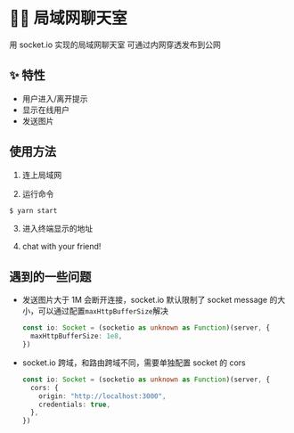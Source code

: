 # 👨‍🚀 局域网聊天室

用 socket.io 实现的局域网聊天室 可通过内网穿透发布到公网

## ✨ 特性

- 用户进入/离开提示
- 显示在线用户
- 发送图片

## 使用方法

1. 连上局域网

2. 运行命令

```bash
$ yarn start
```

3. 进入终端显示的地址

4. chat with your friend!

## 遇到的一些问题

- 发送图片大于 1M 会断开连接，socket.io 默认限制了 socket message 的大小，可以通过配置`maxHttpBufferSize`解决
  ```typescript
  const io: Socket = (socketio as unknown as Function)(server, {
    maxHttpBufferSize: 1e8,
  })
  ```
- socket.io 跨域，和路由跨域不同，需要单独配置 socket 的 cors
  ```typescript
  const io: Socket = (socketio as unknown as Function)(server, {
    cors: {
      origin: "http://localhost:3000",
      credentials: true,
    },
  })
  ```
